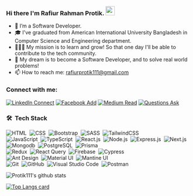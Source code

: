 ### Hi there I'm Rafiur Rahman Protik. <img src="https://media.giphy.com/media/hvRJCLFzcasrR4ia7z/giphy.gif" width="25px">


- 🌱 I’m a Software Developer.
- 🎓 I've graduated from American International University Bangladesh in Computer Science and Engineering department.
- 🏃🏻‍♀️ My mission is to learn and grow! So that one day I'll be able to contribute to the tech community.
- 🏁 My dream is to become a Software Developer, and to solve real world problems!
- 📫 How to reach me: rafiurprotik111@gmail.com


### Connect with me:

[![LinkedIn Connect](https://img.shields.io/badge/%20-Connect-black?color=14171A&labelColor=212121&logo=linkedin&logoColor=ffffff)](https://www.linkedin.com/in/rafiur-rahman-protik-476734159/) 
[![Facebook Add](https://img.shields.io/badge/%20-Follow-black?color=14171A&labelColor=1976d2&logo=facebook&logoColor=ffffff)](https://www.facebook.com/Rafiur.Rahman.Protik) 
[![Medium Read](https://img.shields.io/badge/%20-Follow-black?color=14171A&labelColor=1976d2&logo=medium&logoColor=ffffff)](https://medium.com/@rafiurrahmanprotik) 
[![Questions Ask](https://img.shields.io/badge/%20-Questions-black?color=14171A&labelColor=fff&logo=stackoverflow&logoColor=0c0d0e26)](https://stackoverflow.com/users/16166513/rafiur-rahman-protik?tab=profile)


### 🛠 &nbsp;Tech Stack

![HTML](https://img.shields.io/badge/-HTML-05122A?style=flat&logo=HTML5)&nbsp;
![CSS](https://img.shields.io/badge/-CSS-05122A?style=flat&logo=CSS3&logoColor=1572B6)&nbsp;
![Bootstrap](https://img.shields.io/badge/-Bootstrap-05122A?style=flat&logo=bootstrap&logoColor=563D7C)&nbsp;
![SASS](https://img.shields.io/badge/-Sass-05122A?style=flat&logo=Sass&logoColor=#f2ece4)&nbsp;
![TailwindCSS](https://img.shields.io/badge/-TailwindCSS-05122A?style=flat&logo=Tailwindcss&logoColor=#f2ece4)&nbsp;
<br />
![JavaScript](https://img.shields.io/badge/-JavaScript-05122A?style=flat&logo=javascript)&nbsp;
![TypeScript](https://img.shields.io/badge/-TypeScript-05122A?style=flat&logo=typescript)&nbsp;
![React.js](https://img.shields.io/badge/-React-05122A?style=flat&logo=react)&nbsp;
![Node.js](https://img.shields.io/badge/-Node.js-05122A?style=flat&logo=node.js)&nbsp;
![Express.js](https://img.shields.io/badge/-Express.js-05122A?style=flat&logo=Express)&nbsp;
![Next.js](https://img.shields.io/badge/-Next.js-05122A?style=flat&logo=next.js)&nbsp;
<br />
![Mongodb](https://img.shields.io/badge/-Mongodb-05122A?style=flat&logo=Mongodb)&nbsp;
![PostgreSQL](https://img.shields.io/badge/-PostgreSQL-05122A?style=flat&logo=PostgreSQL)&nbsp;
![Prisma](https://img.shields.io/badge/-Prisma-05122A?style=flat&logo=Prisma)&nbsp;
<br />
![Redux](https://img.shields.io/badge/-Redux-05122A?style=flat&logo=redux)&nbsp;
![React Query](https://img.shields.io/badge/-ReactQuery-05122A?style=flat&logo=reactQuery)&nbsp;
![Firebase](https://img.shields.io/badge/-Firebase-05122A?style=flat&logo=Firebase)&nbsp;
![Cypress](https://img.shields.io/badge/-Cypress-05122A?style=flat&logo=Cypress)&nbsp;
<br />
![Ant Design](https://img.shields.io/badge/-Ant%20Design-05122A?style=flat&logo=antdesign&logoColor=007ACC)&nbsp;
![Material UI](https://img.shields.io/badge/-Material%20UI-05122A?style=flat&logo=mui)&nbsp;
![Mantine UI](https://img.shields.io/badge/-Mantine%20UI-05122A?style=flat&logo=mantine)&nbsp;
<br />
![Git](https://img.shields.io/badge/-Git-05122A?style=flat&logo=git)&nbsp;
![GitHub](https://img.shields.io/badge/-GitHub-05122A?style=flat&logo=github)&nbsp;
![Visual Studio Code](https://img.shields.io/badge/-Visual%20Studio%20Code-05122A?style=flat&logo=visual-studio-code&logoColor=007ACC)&nbsp;
![Postman](https://img.shields.io/badge/-Postman-05122A?style=flat&logo=postman)&nbsp;

![Protik111's github stats](https://github-readme-stats.vercel.app/api?username=Protik111&show_icons=true&theme=radical)

[![Top Langs card](https://github-readme-stats.vercel.app/api/top-langs/?username=Protik111&card_width=550&show_icons=true&theme=radical)](https://github.com/Protik111)

<!--
**Protik111/Protik111** is a ✨ _special_ ✨ repository because its `README.md` (this file) appears on your GitHub profile.

Here are some ideas to get you started:

- 🔭 I’m currently working on ...
- 🌱 I’m currently learning ...
- 👯 I’m looking to collaborate on ...
- 🤔 I’m looking for help with ...
- 💬 Ask me about ...
- 📫 How to reach me: ...
- 😄 Pronouns: ...
- ⚡ Fun fact: ...
-->
